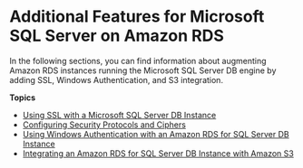 # Additional Features for Microsoft SQL Server on Amazon RDS<a name="User.SQLServer.AdditionalFeatures"></a>

In the following sections, you can find information about augmenting Amazon RDS instances running the Microsoft SQL Server DB engine by adding SSL, Windows Authentication, and S3 integration\. 

**Topics**
+ [Using SSL with a Microsoft SQL Server DB Instance](SQLServer.Concepts.General.SSL.Using.md)
+ [Configuring Security Protocols and Ciphers](SQLServer.Ciphers.md)
+ [Using Windows Authentication with an Amazon RDS for SQL Server DB Instance](USER_SQLServerWinAuth.md)
+ [Integrating an Amazon RDS for SQL Server DB Instance with Amazon S3](User.SQLServer.Options.S3-integration.md)